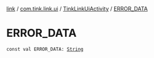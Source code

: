 [link](../../index.md) / [com.tink.link.ui](../index.md) / [TinkLinkUiActivity](index.md) / [ERROR_DATA](./-e-r-r-o-r_-d-a-t-a.md)

# ERROR_DATA

`const val ERROR_DATA: `[`String`](https://kotlinlang.org/api/latest/jvm/stdlib/kotlin/-string/index.html)